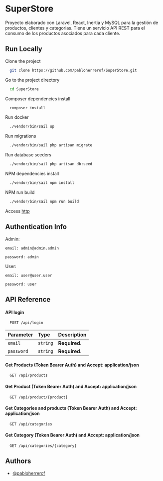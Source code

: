  
# SuperStore

Proyecto elaborado con Laravel, React, Inertia y MySQL para la gestión de productos, clientes y categorias. Tiene un servicio API REST para el consumo de los productos asociados para cada cliente.




## Run Locally

Clone the project

```bash
  git clone https://github.com/pabloherrerof/SuperStore.git
```

Go to the project directory

```bash
  cd SuperStore
```

Composer dependencies install

```bash
  composer install
```

Run docker
```bash
  ./vendor/bin/sail up
```

Run migrations
```bash
  ./vendor/bin/sail php artisan migrate
```

Run database seeders
```bash
  ./vendor/bin/sail php artisan db:seed
```

NPM dependencies install
```bash
  ./vendor/bin/sail npm install
```

NPM run build
```bash
  ./vendor/bin/sail npm run build
```

Access 
 [http](http://localhost)


## Authentication Info

Admin: 

    email: admin@admin.admin 

    password: admin

User: 

    email: user@user.user 

    password: user





## API Reference

#### API login

```http
  POST /api/login
```

| Parameter | Type     | Description                |
| :-------- | :------- | :------------------------- |
| `email` | `string` | **Required**. |
| `password` | `string` | **Required**. |

#### Get Products (Token Bearer Auth) and Accept: application/json

```http
  GET /api/products
```

#### Get Product (Token Bearer Auth) and Accept: application/json

```http
  GET /api/product/{product}
```

#### Get Categories and products (Token Bearer Auth) and Accept: application/json

```http
  GET /api/categories
```

#### Get Category (Token Bearer Auth) and Accept: application/json

```http
  GET /api/categories/{category}
```




## Authors

- [@pabloherrerof](https://github.com/pabloherrerof)

